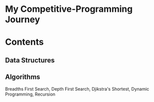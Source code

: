 # My Competitive-Programming Journey
# Contents

## Data Structures

## Algorithms
Breadths First Search, Depth First Search, Djikstra's Shortest, Dynamic Programming, Recursion


